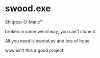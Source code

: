 # swood.exe
Shitpost-O-Matic™

broken in some weird way, you can't clone it

All you need is swood.py and lots of hope

wow isn't this a good project
